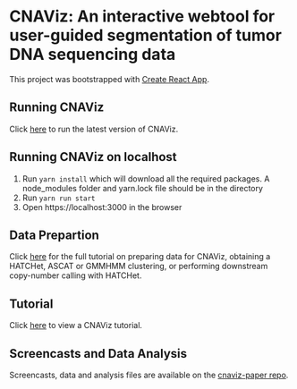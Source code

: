 # CNAViz: An interactive webtool for user-guided segmentation of tumor DNA sequencing data

This project was bootstrapped with [Create React App](https://github.com/facebook/create-react-app).

## Running CNAViz
Click [here](https://elkebir-group.github.io/cnaviz/) to run the latest version of CNAViz.

## Running CNAViz on localhost
1) Run `yarn install` which will download all the required packages. A node_modules folder and yarn.lock file should be in the directory
2) Run `yarn run start`
3) Open https://localhost:3000 in the browser

## Data Prepartion
Click [here](docs/DataPreparation.md) for the full tutorial on preparing data for CNAViz, obtaining a HATCHet, ASCAT or GMMHMM clustering, or performing downstream copy-number calling with HATCHet. 

<!-- ### De novo clustering

*TODO:* HATCHet ini file for just estimating RDR and BAF starting from BAM files.

In order to prepare data to load into CNAViz, we present one example of how to get a clustering with [HATCHet](https://github.com/raphael-group/hatchet).
o get the clustering results with locality clustering, use the current [hatchet_pre.ini file](docs/hatchet_pre.ini). 
To perform copy number calling after using CNAViz, users should set the last three steps under the [run] section to True, and set all others to False. We provide the user with this post [hatchet_post.ini script](docs/hatchet_post.ini)). 
For further details, we refer the user to the [HATCHet demo](https://github.com/raphael-group/hatchet/blob/master/examples/demo-complete/demo-complete.sh#configuring-the-hatchets-execution). -->

## Tutorial
Click [here](docs/Tutorial.md) to view a CNAViz tutorial.

## Screencasts and Data Analysis
Screencasts, data and analysis files are available on the [cnaviz-paper repo](https://github.com/elkebir-group/cnaviz-paper).

